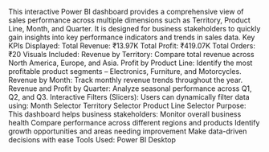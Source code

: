This interactive Power BI dashboard provides a comprehensive view of sales performance across multiple dimensions such as Territory, Product Line, Month, and Quarter. It is designed for business stakeholders to quickly gain insights into key performance indicators and trends in sales data.
Key KPIs Displayed:
Total Revenue: ₹13.97K
Total Profit: ₹419.07K
Total Orders: ₹20
Visuals Included:
Revenue by Territory: Compare total revenue across North America, Europe, and Asia.
Profit by Product Line: Identify the most profitable product segments – Electronics, Furniture, and Motorcycles.
Revenue by Month: Track monthly revenue trends throughout the year.
Revenue and Profit by Quarter: Analyze seasonal performance across Q1, Q2, and Q3.
Interactive Filters (Slicers):
Users can dynamically filter data using:
Month Selector
Territory Selector
Product Line Selector
Purpose:
This dashboard helps business stakeholders:
Monitor overall business health
Compare performance across different regions and products
Identify growth opportunities and areas needing improvement
Make data-driven decisions with ease
Tools Used:
Power BI Desktop


